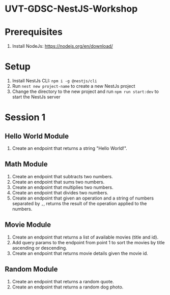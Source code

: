 # UVT-GDSC-NestJS-Workshop

# Prerequisites
1. Install NodeJs: https://nodejs.org/en/download/

# Setup
1. Install NestJs CLI: `npm i -g @nestjs/cli`
2. Run `nest new project-name` to create a new NestJs project
3. Change the directory to the new project and run `npm run start:dev` to start the NestJs server

# Session 1

## Hello World Module
1. Create an endpoint that returns a string "Hello World!".

## Math Module
1. Create an endpoint that subtracts two numbers.
2. Create an endpoint that sums two numbers.
3. Create an endpoint that multiplies two numbers.
4. Create an endpoint that divides two numbers.
5. Create an endpoint that given an operation and a string of numbers separated by `,`, returns the result of the operation applied to the numbers.

## Movie Module
1. Create an endpoint that returns a list of available movies (title and id).
2. Add query params to the endpoint from point 1 to sort the movies by title ascending or descending.
3. Create an endpoint that returns movie details given the movie id.

## Random Module
1. Create an endpoint that returns a random quote.
2. Create an endpoint that returns a random dog photo.
